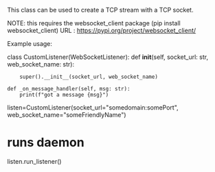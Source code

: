 This class can be used to create a TCP stream with a TCP socket. 

NOTE: this requires the websocket_client package (pip install websocket_client)
URL : https://pypi.org/project/websocket_client/

Example usage: 

class CustomListener(WebSocketListener):
    def __init__(self,
                 socket_url: str,
                 web_socket_name: str):

        super().__init__(socket_url, web_socket_name)

    def _on_message_handler(self, msg: str):
    	print(f"got a message {msg}")
listen=CustomListener(socket_url="somedomain:somePort", web_socket_name="someFriendlyName")

# runs daemon
listen.run_listener()